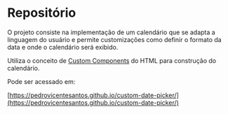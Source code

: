 # Repositório

O projeto consiste na implementação de um calendário que se adapta a linguagem do usuário e permite customizações como definir o formato da data e onde o calendário será exibido.

Utiliza o conceito de [Custom Components](https://developer.mozilla.org/en-US/docs/Web/Web_Components) do HTML para construção do calendário.

Pode ser acessado em:

[https://pedrovicentesantos.github.io/custom-date-picker/](https://pedrovicentesantos.github.io/custom-date-picker/)